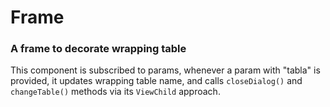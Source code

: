 # Frame

### A frame to decorate wrapping table

This component is subscribed to params, whenever a param with "tabla" is provided, it updates wrapping table name, and calls `closeDialog()` and `changeTable()` methods via its `ViewChild` approach.
